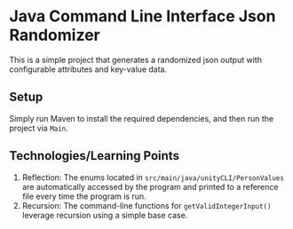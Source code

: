 # Java Command Line Interface Json Randomizer
This is a simple project that generates a randomized json output with configurable attributes and key-value data.

## Setup
Simply run Maven to install the required dependencies, and then run the project via `Main`.

## Technologies/Learning Points
1. Reflection: The enums located in `src/main/java/unityCLI/PersonValues` are automatically accessed by the program and printed to a reference file every time the program is run.
2. Recursion: The command-line functions for  `getValidIntegerInput()` leverage recursion using a simple base case.
